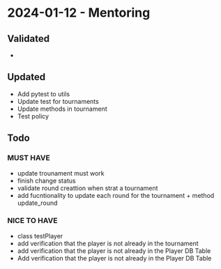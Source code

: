 # 2024-01-12 - Mentoring


## Validated
- 

## Updated
- Add pytest to utils
- Update test for tournaments 
- Update methods in tournament 
- Test policy 

## Todo

### MUST HAVE
- update trounament must work 
- finish change status 
- validate round creattion when strat a tournament 
- add fucntionality to update each round for the tournament + method update_round

### NICE TO HAVE
- class testPlayer
- add verification that the player is not already in the tournament
- add verification that the player is not already in the Player DB Table
- Add verification that the player is not already in the Player DB Table

